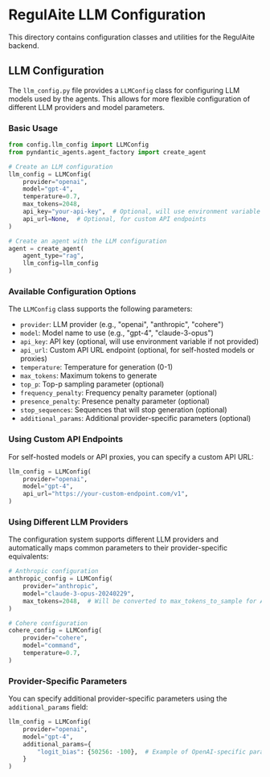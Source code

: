 # RegulAite LLM Configuration

This directory contains configuration classes and utilities for the RegulAite backend.

## LLM Configuration

The `llm_config.py` file provides a `LLMConfig` class for configuring LLM models used by the agents. This allows for more flexible configuration of different LLM providers and model parameters.

### Basic Usage

```python
from config.llm_config import LLMConfig
from pyndantic_agents.agent_factory import create_agent

# Create an LLM configuration
llm_config = LLMConfig(
    provider="openai",
    model="gpt-4",
    temperature=0.7,
    max_tokens=2048,
    api_key="your-api-key",  # Optional, will use environment variable if not provided
    api_url=None,  # Optional, for custom API endpoints
)

# Create an agent with the LLM configuration
agent = create_agent(
    agent_type="rag",
    llm_config=llm_config
)
```

### Available Configuration Options

The `LLMConfig` class supports the following parameters:

- `provider`: LLM provider (e.g., "openai", "anthropic", "cohere")
- `model`: Model name to use (e.g., "gpt-4", "claude-3-opus")
- `api_key`: API key (optional, will use environment variable if not provided)
- `api_url`: Custom API URL endpoint (optional, for self-hosted models or proxies)
- `temperature`: Temperature for generation (0-1)
- `max_tokens`: Maximum tokens to generate
- `top_p`: Top-p sampling parameter (optional)
- `frequency_penalty`: Frequency penalty parameter (optional)
- `presence_penalty`: Presence penalty parameter (optional)
- `stop_sequences`: Sequences that will stop generation (optional)
- `additional_params`: Additional provider-specific parameters (optional)

### Using Custom API Endpoints

For self-hosted models or API proxies, you can specify a custom API URL:

```python
llm_config = LLMConfig(
    provider="openai",
    model="gpt-4",
    api_url="https://your-custom-endpoint.com/v1",
)
```

### Using Different LLM Providers

The configuration system supports different LLM providers and automatically maps common parameters to their provider-specific equivalents:

```python
# Anthropic configuration
anthropic_config = LLMConfig(
    provider="anthropic",
    model="claude-3-opus-20240229",
    max_tokens=2048,  # Will be converted to max_tokens_to_sample for Anthropic
)

# Cohere configuration
cohere_config = LLMConfig(
    provider="cohere",
    model="command",
    temperature=0.7,
)
```

### Provider-Specific Parameters

You can specify additional provider-specific parameters using the `additional_params` field:

```python
llm_config = LLMConfig(
    provider="openai",
    model="gpt-4",
    additional_params={
        "logit_bias": {50256: -100},  # Example of OpenAI-specific parameter
    }
)
``` 